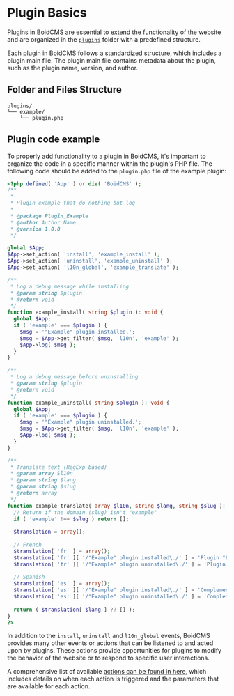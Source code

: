 # Plugin Basics
Plugins in BoidCMS are essential to extend the functionality of the website and are organized in the [`plugins`](/folder?id=plugins) folder with a predefined structure.

Each plugin in BoidCMS follows a standardized structure, which includes a plugin main file. The plugin main file contains metadata about the plugin, such as the plugin name, version, and author. 


## Folder and Files Structure

```plain
plugins/
└── example/
    └── plugin.php
```


## Plugin code example
To properly add functionality to a plugin in BoidCMS, it's important to organize the code in a specific manner within the plugin's PHP file. The following code should be added to the `plugin.php` file of the example plugin:

```php
<?php defined( 'App' ) or die( 'BoidCMS' );
/**
 *
 * Plugin example that do nothing but log
 *
 * @package Plugin_Example
 * @author Author Name
 * @version 1.0.0
 */

global $App;
$App->set_action( 'install', 'example_install' );
$App->set_action( 'uninstall', 'example_uninstall' );
$App->set_action( 'l10n_global', 'example_translate' );

/**
 * Log a debug message while installing
 * @param string $plugin
 * @return void
 */
function example_install( string $plugin ): void {
  global $App;
  if ( 'example' === $plugin ) {
    $msg = '"Example" plugin installed.';
    $msg = $App->get_filter( $msg, 'l10n', 'example' );
    $App->log( $msg );
  }
}

/**
 * Log a debug message before uninstalling
 * @param string $plugin
 * @return void
 */
function example_uninstall( string $plugin ): void {
  global $App;
  if ( 'example' === $plugin ) {
    $msg = '"Example" plugin uninstalled.';
    $msg = $App->get_filter( $msg, 'l10n', 'example' );
    $App->log( $msg );
  }
}

/**
 * Translate text (RegExp based)
 * @param array $l10n
 * @param string $lang
 * @param string $slug
 * @return array
 */
function example_translate( array $l10n, string $lang, string $slug ): array {
  // Return if the domain (slug) isn't "example"
  if ( 'example' !== $slug ) return [];
  
  $translation = array();
  
  // French
  $translation[ 'fr' ] = array();
  $translation[ 'fr' ][ '/"Example" plugin installed\./' ] = 'Plugin "Example" installé.';
  $translation[ 'fr' ][ '/"Example" plugin uninstalled\./' ] = 'Plugin "Example" désinstallé.';
  
  // Spanish
  $translation[ 'es' ] = array();
  $translation[ 'es' ][ '/"Example" plugin installed\./' ] = 'Complemento "Example" instalado.';
  $translation[ 'es' ][ '/"Example" plugin uninstalled\./' ] = 'Complemento "Example" desinstalado.';
  
  return ( $translation[ $lang ] ?? [] );
}
?>
```

In addition to the `install`, `uninstall` and `l10n_global` events, BoidCMS provides many other events or actions that can be listened to and acted upon by plugins. These actions provide opportunities for plugins to modify the behavior of the website or to respond to specific user interactions.

A comprehensive list of available [actions can be found in here](/developer/actions), which includes details on when each action is triggered and the parameters that are available for each action.
